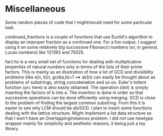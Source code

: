 # Miscellaneous

Some random pieces of code that I might/would need for some particular task.

continued_fractions is a couple of functions that use Euclid's algorithm to display an improper fraction as a continued one. For a fun output, I suggest using it on some relatively big successive Fibonacci numbers (or, in general, Lucas numbers) like 121393 and 75025.

fact.hs is a very small set of functions for dealing with multiplicative properties of natural numbers only in terms of the lists of their prime factors. This is mainly as an illustration of how a lot of GCD and divisibility problems (like a|n, b|n, gcd(a,b)=1 ==> ab|n) can easily be thought about as problems of substrings, string concatenation and so on. Euler's totient function (`phi` here) is also easily obtained. The operation (dot) is simply inserting the factors of b into a. The insertion is done in order so that successive operations can be done efficiently using merging. GCD is close to the problem of finding the largest common substring. From this it is easier to see why LCM should be ab/GCD. I plan to insert some functions dealing with the lattice structure. Might implement a list data structure so that I won't have an OverlappingInstances problem. I did not use newtype wrapper mainly for simplicity and aesthetic reasons, it being just a toy library.
